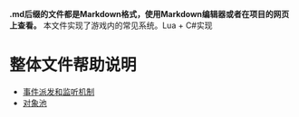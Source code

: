 **.md后缀的文件都是Markdown格式，使用Markdown编辑器或者在项目的网页上查看。**
本文件实现了游戏内的常见系统。Lua + C#实现

# 整体文件帮助说明
+ [事件派发和监听机制](EventSystem/ReadMe.md)
+ [对象池](PoolSystem/ReadMe.md)

